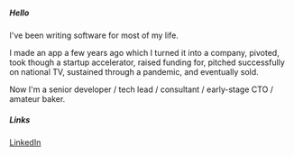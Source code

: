 ##### Hello

I've been writing software for most of my life.

I made an app a few years ago which I turned it into a company, pivoted, took though a startup accelerator, raised funding for, pitched successfully on national TV, sustained through a pandemic, and eventually sold.

Now I'm a senior developer / tech lead / consultant / early-stage CTO / amateur baker.

##### Links

[LinkedIn](https://www.linkedin.com/in/johnkershaw/)
